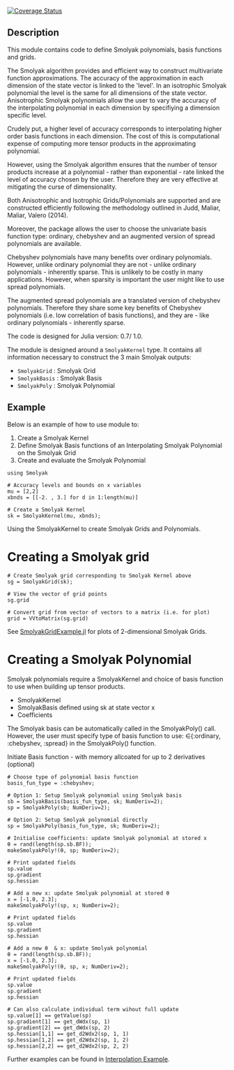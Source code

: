 [![Coverage Status](https://coveralls.io/repos/alancrawford/Smolyak/badge.svg?branch=master&service=github)](https://coveralls.io/github/alancrawford/Smolyak?branch=master)
## Description

This module contains code to define Smolyak polynomials, basis functions and grids. 

The Smolyak algorithm provides and efficient way to construct multivariate function approximations. The accuracy of the approximation in each dimension of the state vector is linked to the 'level'. In an isotrophic Smolyak polynomial the level is the same for all dimensions of the state vector. Anisotrophic Smolyak polynomials allow the user to vary the accuracy of the interpolating polynomial in each dimension by specifiying a dimension specific level. 

Crudely put, a higher level of accuracy corresponds to interpolating higher order basis functions in each dimension. The cost of this is computational expense of computing more tensor products in the approximating polynomial. 

However, using the Smolyak algorithm ensures that the number of tensor products increase at a polynomial - rather than exponential - rate linked the level of accuracy chosen by the user. Therefore they are very effective at mitigating the curse of dimensionality.

Both Anisotrophic and Isotrophic Grids/Polynomials are supported and are constructed efficiently following the methodology outlined in Judd, Maliar, Maliar, Valero (2014). 

Moreover, the package allows the user to choose the univariate basis function type: ordinary, chebyshev and an augmented version of spread polynomials are available. 

Chebyshev polynomials have many benefits over ordinary polynomials. However, unlike ordinary polynomial they are not - unlike ordinary polynomials - inherently sparse. This is unlikely to be costly in many applications. However, when sparsity is important the user might like to use spread polynomials. 

The augmented spread polynomials are a translated version of chebyshev polynomials. Therefore they share some key benefits of Chebyshev polynomials (i.e. low correlation of basis functions), and they are - like ordinary polynomials - inherently sparse. 

The code is designed for Julia version: 0.7/ 1.0.

The module is designed around a `SmolyakKernel` type. It contains all information necessary to construct the 3 main Smolyak outputs:

- `SmolyakGrid` : Smolyak Grid
- `SmolyakBasis` : Smolyak Basis
- `SmolyakPoly` : Smolyak Polynomial

## Example

Below is an example of how to use module to:

1. Create a Smolyak Kernel
2. Define Smolyak Basis functions of an Interpolating Smolyak Polynomial on the Smolyak Grid
3. Create and evaluate the Smolyak Polynomial

```
using Smolyak

# Accuracy levels and bounds on x variables
mu = [2,2]
xbnds = [[-2. , 3.] for d in 1:length(mu)]

# Create a Smolyak Kernel 
sk = SmolyakKernel(mu, xbnds);
```

Using the SmolyakKernel to create Smolyak Grids and Polynomials.

# Creating a Smolyak grid

```
# Create Smolyak grid corresponding to Smolyak Kernel above
sg = SmolyakGrid(sk);

# View the vector of grid points
sg.grid

# Convert grid from vector of vectors to a matrix (i.e. for plot)
grid = VVtoMatrix(sg.grid)
```

See [SmolyakGridExample.jl](./Example/SmolyakGridExample.jl) for plots of 2-dimensional Smolyak Grids. 

# Creating a Smolyak Polynomial

Smolyak polynomials require a SmolyakKernel and choice of basis function to use when building up tensor products. 

- SmolyakKernel
- SmolyakBasis defined using sk at state vector x 
- Coefficients

The Smolyak basis can be automatically called in the SmolyakPoly() call. However, the user must specify type of basis function to use: ∈{:ordinary, :chebyshev, :spread} in the SmolyakPoly() function.
 
Initiate Basis function - with memory allcoated for up to 2 derivatives (optional)

```
# Choose type of polynomial basis function
basis_fun_type = :chebyshev;

# Option 1: Setup Smolyak polynomial using Smolyak basis 
sb = SmolyakBasis(basis_fun_type, sk; NumDeriv=2);
sp = SmolyakPoly(sb; NumDeriv=2);

# Option 2: Setup Smolyak polynomial directly
sp = SmolyakPoly(basis_fun_type, sk; NumDeriv=2);

# Initialise coefficients: update Smolyak polynomial at stored x
θ = rand(length(sp.sb.BF));
makeSmolyakPoly!(θ, sp; NumDeriv=2);

# Print updated fields
sp.value
sp.gradient
sp.hessian

# Add a new x: update Smolyak polynomial at stored θ
x = [-1.0, 2.3];
makeSmolyakPoly!(sp, x; NumDeriv=2);

# Print updated fields
sp.value
sp.gradient
sp.hessian

# Add a new θ  & x: update Smolyak polynomial
θ = rand(length(sp.sb.BF));
x = [-1.0, 2.3];
makeSmolyakPoly!(θ, sp, x; NumDeriv=2);

# Print updated fields
sp.value
sp.gradient
sp.hessian

# Can also calculate individual term wihout full update 
sp.value[1] == getValue(sp)
sp.gradient[1] == get_dWdx(sp, 1) 
sp.gradient[2] == get_dWdx(sp, 2) 
sp.hessian[1,1] == get_d2Wdx2(sp, 1, 1) 
sp.hessian[1,2] == get_d2Wdx2(sp, 1, 2) 
sp.hessian[2,2] == get_d2Wdx2(sp, 2, 2) 
```


Further examples can be found in [Interpolation Example](./Examples/Interpolation_Example.jl).